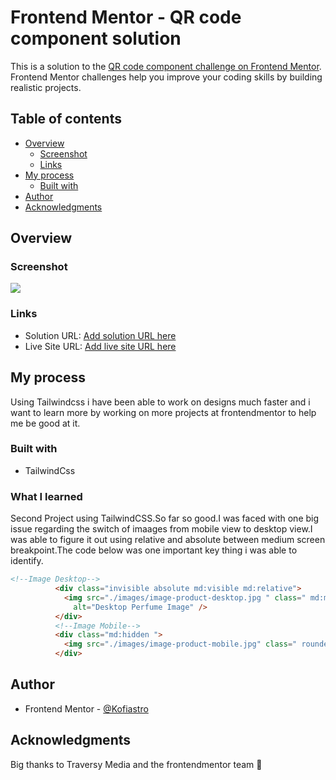# Frontend Mentor - QR code component solution

This is a solution to the [QR code component challenge on Frontend Mentor](https://www.frontendmentor.io/challenges/qr-code-component-iux_sIO_H). Frontend Mentor challenges help you improve your coding skills by building realistic projects.

## Table of contents

- [Overview](#overview)
  - [Screenshot](#screenshot)
  - [Links](#links)
- [My process](#my-process)
  - [Built with](#built-with)
- [Author](#author)
- [Acknowledgments](#acknowledgments)

## Overview

### Screenshot

![](./assets/Finalshot.png)

### Links

- Solution URL: [Add solution URL here](https://your-solution-url.com)
- Live Site URL: [Add live site URL here](https://your-live-site-url.com)

## My process
Using Tailwindcss i have been able to work on designs much faster and i want to learn more by working on more projects at frontendmentor to help me be good at it.

### Built with

- TailwindCss

### What I learned

Second Project using TailwindCSS.So far so good.I was faced with one big issue regarding the switch of imaages from mobile view to desktop view.I was able to figure it out using relative and absolute  between medium screen breakpoint.The code below was one important key thing i was able to identify.

```html
<!--Image Desktop-->
          <div class="invisible absolute md:visible md:relative">
            <img src="./images/image-product-desktop.jpg " class=" md:max-w-sm md:rounded-l-2xl"
              alt="Desktop Perfume Image" />
          </div>
          <!--Image Mobile-->
          <div class="md:hidden ">
            <img src="./images/image-product-mobile.jpg" class=" rounded-t-2xl" alt="Mobile Perfume Image">
          </div>
```
## Author

- Frontend Mentor - [@Kofiastro](https://www.frontendmentor.io/profile/kofiastro)

## Acknowledgments

Big thanks to Traversy Media and the frontendmentor team 🎉
